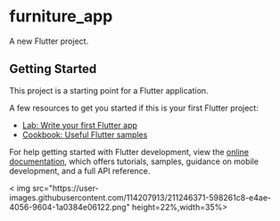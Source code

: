 # furniture_app

A new Flutter project.

## Getting Started

This project is a starting point for a Flutter application.

A few resources to get you started if this is your first Flutter project:

- [Lab: Write your first Flutter app](https://docs.flutter.dev/get-started/codelab)
- [Cookbook: Useful Flutter samples](https://docs.flutter.dev/cookbook)

For help getting started with Flutter development, view the
[online documentation](https://docs.flutter.dev/), which offers tutorials,
samples, guidance on mobile development, and a full API reference.

<p>
< img src="https://user-images.githubusercontent.com/114207913/211246371-598261c8-e4ae-4056-9604-1a0384e06122.png" height=22%,width=35%>
</p>
